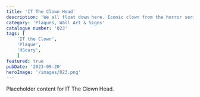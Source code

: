 ```yaml
---
title: 'IT The Clown Head'
description: 'We all float down here. Iconic clown from the horror series IT the Clown. This double sided plaque is a great gift for horror fans.'
category: 'Plaques, Wall Art & Signs'
catalogue number: '023'
tags: [
    'IT the Clown', 
    'Plaque', 
    'HScary',
    ]
featured: true
pubDate: '2023-09-20'
heroImage: '/images/023.png'
---
```


Placeholder content for IT The Clown Head.